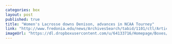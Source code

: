 ```yaml
---
categories: box
layout: post
published: true
title: "Women's Lacrosse downs Denison, advances in NCAA Tourney"
link: "http://www.fredonia.edu/news/ArchivesSearch/tabid/1101/ctl/ArticleView/mid/1878/articleId/5420/Devils_advance_to_Round_3.aspx"
imageUrl: "https://dl.dropboxusercontent.com/u/64133716/Homepage/Boxes/rp_primary_lax_DSC_0425.jpg"
---
```


